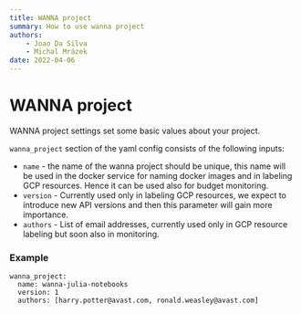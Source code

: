 ```yaml
---
title: WANNA project
summary: How to use wanna project
authors:
    - Joao Da Silva
    - Michal Mrázek
date: 2022-04-06
---
```


# WANNA project
WANNA project settings set some basic values about your project. 

`wanna_project` section of the yaml config consists of the following inputs:

- `name` - the name of the wanna project should be unique, this name will be used in the docker service 
  for naming docker images and in labeling GCP resources. Hence it can be used also for budget monitoring.
- `version` - Currently used only in labeling GCP resources, we expect to introduce new API versions 
  and then this parameter will gain more importance. 
- `authors` - List of email addresses, currently used only in GCP resource labeling but soon also in monitoring.

### Example

```
wanna_project:
  name: wanna-julia-notebooks
  version: 1
  authors: [harry.potter@avast.com, ronald.weasley@avast.com]
```